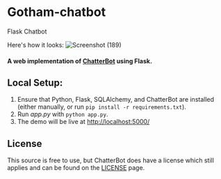 # Gotham-chatbot
Flask Chatbot


Here's how it looks:
![Screenshot (189)](https://user-images.githubusercontent.com/72303641/139554258-33d11254-8a1b-4ec9-b780-7061dc1cfe37.png)


#### A web implementation of [ChatterBot](https://github.com/gunthercox/ChatterBot) using Flask.

## Local Setup:
 1. Ensure that Python, Flask, SQLAlchemy, and ChatterBot are installed (either manually, or run `pip install -r requirements.txt`).
 2. Run *app.py* with `python app.py`.
 3. The demo will be live at [http://localhost:5000/](http://localhost:5000/)


## License
This source is free to use, but ChatterBot does have a license which still applies and can be found on the 
[LICENSE](https://github.com/gunthercox/ChatterBot/blob/master/LICENSE) page.
